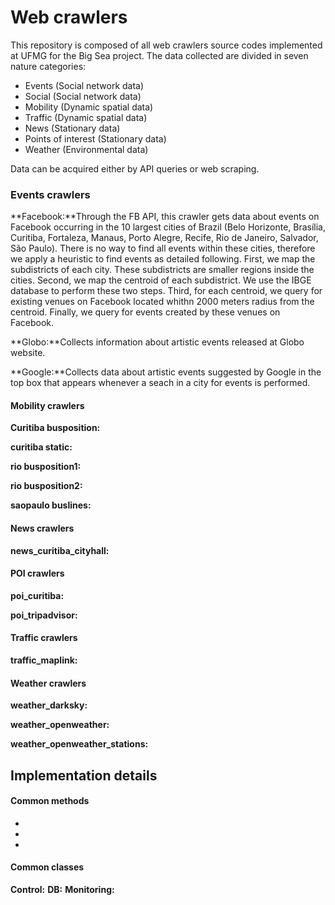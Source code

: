 # Web crawlers

This repository is composed of all web crawlers source codes implemented at UFMG for the Big Sea project. The data collected are divided in seven nature categories:

  - Events (Social network data)
  - Social (Social network data)
  - Mobility (Dynamic spatial data)
  - Traffic (Dynamic spatial data)
  - News (Stationary data)
  - Points of interest (Stationary data)
  - Weather (Environmental data)

Data can be acquired either by API queries or web scraping.

### Events crawlers

**Facebook:**Through the FB API, this crawler gets data about events on Facebook occurring in the 10 largest cities of Brazil (Belo Horizonte, Brasília, Curitiba, Fortaleza, Manaus, Porto Alegre, Recife, Rio de Janeiro, Salvador, São Paulo).
There is no way to find all events within these cities, therefore we apply a heuristic to find events as detailed following. First, we map the subdistricts of each city. These subdistricts are smaller regions inside the cities. Second, we map the centroid of each subdistrict. We use the IBGE database to perform these two steps. Third, for each centroid, we query for existing venues on Facebook located whithn 2000 meters radius from the centroid. Finally, we query for events created by these venues on Facebook.


**Globo:**Collects information about artistic events released at Globo website. 

**Google:**Collects data about artistic events suggested by Google in the top box that appears whenever a seach in a city for events is performed. 

#### Mobility crawlers

**Curitiba busposition:** 

**curitiba static:** 

**rio busposition1:** 

**rio busposition2:** 

**saopaulo buslines:** 


#### News crawlers

**news_curitiba_cityhall:** 

#### POI crawlers

**poi_curitiba:** 

**poi_tripadvisor:** 

#### Traffic crawlers

**traffic_maplink:** 


#### Weather crawlers

**weather_darksky:** 

**weather_openweather:** 

**weather_openweather_stations:** 



## Implementation details



#### Common methods

  - 
  - 
  - 

#### Common classes

**Control:** 
**DB:** 
**Monitoring:** 
